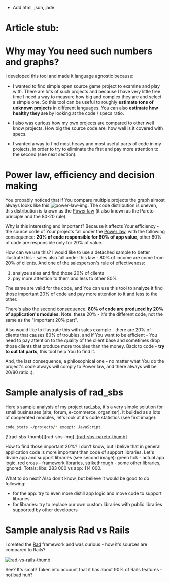 - Add html, json, jade

# Article stub:

# Why may You need such numbers and graphs?

I developed this tool and made it language agnostic because:

- I wanted to find simple open source game project to examine and play with. There are lots of such projects and because I have very little free time I need a way to measure how big and complex they are and select a simple one. So this tool can be useful to roughly **estimate tons of unknown projects** in different languages. 
You can also **estimate how healthy they are** by looking at the code / specs ratio.

- I also was curious how my own projects are compared to other well know projects. How big the source code are, how well is it covered with specs.

- I wanted a way to find most heavy and most useful parts of code in my projects, in order to try to eliminate the first and pay more attention to the second (see next section).

# Power law, efficiency and decision making

You probably noticed that if You compare multiple projects the graph almost always looks like this ![power-law-img]. The code distribution is uneven, this distribution is known as the [Power law][power-law] (it also known as the Pareto principle and the 80-20 rule).

Why is this interesting and important? Because it affects Your efficiency - the source code of Your projects fall under the [Power law][power-law], with the following consequence: **20% of code responsible for 80% of app value**, other 80% of code are responsible only for 20% of value.

How can we use this? I would like to use a detached sample to better illustrate this - sales also fall under this law - 80% of income are come from 20% of clients. And one of the salesperson's rule of effectiveness:

1. analyze sales and find those 20% of clients
2. pay more attention to them and less to other 80%

The same are valid for the code, and You can use this tool to analyze it find those important 20% of code and pay more attention to it and less to the other.

There's also the second consequence: **80% of code are produced by 20% of application's modules**. Note: these 20% - it's the different code, not the same as the "important 20% part".

Also would like to illustrate this with sales example - there are 20% of clients that causes 80% of troubles, and if You want to be efficient - You need to pay attention to the quality of the client base and sometimes drop those clients that produce more troubles than the money.
Back to code - **try to cut fat parts**, this tool help You to find it.

And, the last consequence, a philosophical one - no matter what You do the project's code always will comply to Power law, and there always will be 20/80 ratio :).

# Sample analysis of rad_sbs

Here's sample analysis of my project [rad_sbs][rad_sbs], it's a very simple solution for small businesses (site, forum, e-commerce, organizer). It builded as a lots of cooperated modules, let's look at it's code statistics (see first image):

``` bash
code_stats ~/projects/* except: JavaScript
```

[![rad-sbs-thumb]][rad-sbs-img] [![rad-sbs-pareto-thumb]][rad-sbs-pareto-img]

How to find those important 20%? I don't know, but I belive that in general application code is more important than code of support libraries. Let's divide app and support libraries (see second image): green tick - actual app logic, red cross - framework libraries, strikethrough - some other libraries, ignored. Totals: libs: 283 000 vs app: 114 000. 

What to do next? Also don't know, but believe it would be good to do following:

- for the app: try to even more distill app logic and move code to support libraries
- for libraries: try to replace our own custom libraries with public libraries supported by other developers

# Sample analysis Rad vs Rails

I created the [Rad][rad] framework and was curious - how it's sources are compared to Rails?

[![rad-vs-rails-thumb]][rad-vs-rails]

See? It's small! Taken into account that it has about 90% of Rails features - not bad huh?

[rad]: https://github.com/alexeypetrushin/rad_core

[power-law]: http://en.wikipedia.org/wiki/Power_law

[power-law-img]: https://github.com/alexeypetrushin/code_stats/raw/master/docs/power-law.png
[rad_sbs]: https://github.com/alexeypetrushin/rad_sbs
[rad-sbs-pareto-img]: https://github.com/alexeypetrushin/code_stats/raw/master/docs/rad-sbs-pareto.png

[rad]: https://github.com/alexeypetrushin/rad_core
[rad-vs-rails]: https://github.com/alexeypetrushin/code_stats/raw/master/docs/rad-sbs-pareto.png
[rad-vs-rails-thumb]: https://github.com/alexeypetrushin/code_stats/raw/master/docs/rad-sbs-pareto.png